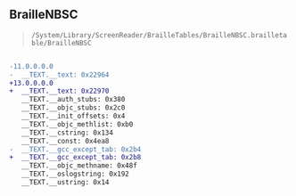 ## BrailleNBSC

> `/System/Library/ScreenReader/BrailleTables/BrailleNBSC.brailletable/BrailleNBSC`

```diff

-11.0.0.0.0
-  __TEXT.__text: 0x22964
+13.0.0.0.0
+  __TEXT.__text: 0x22970
   __TEXT.__auth_stubs: 0x380
   __TEXT.__objc_stubs: 0x2c0
   __TEXT.__init_offsets: 0x4
   __TEXT.__objc_methlist: 0xb0
   __TEXT.__cstring: 0x134
   __TEXT.__const: 0x4ea8
-  __TEXT.__gcc_except_tab: 0x2b4
+  __TEXT.__gcc_except_tab: 0x2b8
   __TEXT.__objc_methname: 0x48f
   __TEXT.__oslogstring: 0x192
   __TEXT.__ustring: 0x14

```
